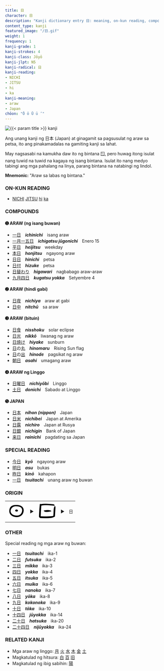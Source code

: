 ```yaml
---
title: 日
character: 日
description: "Kanji dictionary entry 日: meaning, on-kun reading, compounds, origin, related kanji"
content_type: kanji
featured_image: "/日.gif"
weight: 1
frequency: 1
kanji-grade: 1
kanji-strokes: 4
kanji-class: Jōyō
kanji-jlpt: N5
kanji-radical: 日
kanji-reading:
- NICHI
- JITSU
- hi
- ka
kanji-meaning:
- araw
- Japan
chōon: "Ō ō Ū ū ’"
---
```

[//]: # (Don't edit the line below.)
<img class="kanji" alt="{{< param title >}} kanji" src="{{< param title >}}.gif">

Ang unang kanji ng 日本 (Japan) at ginagamit sa pagsusulat ng araw sa petsa, ito ang pinakamadalas na gamiting kanji sa lahat.

May nagsasabi na kamukha daw ito ng bintana 🪟, pero huwag itong isulat nang tuwid na tuwid na kagaya ng isang bintana. Isulat ito nang medyo tabingi ang mga pahalang na linya, parang bintana na natabingi ng lindol.

**Mnemonic:** "Araw sa labas ng bintana."

### ON-KUN READING

[//]: # (Don't edit the line below. ON-KUN READING code is automatically generated.)
- [NICHI](../../kanji-reading/nichi) [JITSU](../../kanji-reading/jitsu) [hi](../../kanji-reading/hi) [ka](../../kanji-reading/ka)

### COMPOUNDS

#### ➊ **ARAW** (ng isang buwan)
  - [一](../一)[日](../日)　***ichinichi***　isang araw
  - [一](../一)[月](../月)[一](../一)[五](../五)[日](../日)　***ichigatsu jūgonichi***　Enero 15
  - [平](../平)[日](../日)　***heijitsu***　weekday
  - [本](../本)[日](../日)　***honjitsu***　ngayong araw 
  - [日](../日)[日](../日)　***hinichi***　petsa
  - [日](../日)[付](../付)　***hizuke***　petsa
  - [日](../日)[替わり](../替)　***higawari***　nagbabago araw-araw
  - [九](../九)[月](../月)[四](../四)[日](../日)　***kugatsu yokka***　Setyembre 4

#### ➋ **ARAW** (hindi gabi)
  - [日](../日)[夜](../夜)　***nichiya***　araw at gabi
  - [日](../日)[中](../中)　***nitchū***　sa araw
  
#### ➌ **ARAW** (bituin)
  - [日](../日)[食](../食)　***nisshoku***　solar eclipse
  - [日](../日)[光](../光)　***nikkō***　liwanag ng araw
  - [日](../日)[焼け](../焼)　***hiyake***　sunburn
  - [日](../日)の[丸](../丸)　***hinomaru***　Rising Sun flag
  - [日](../日)の[出](../出)　***hinode***　pagsikat ng araw
  - [朝](../朝)[日](../日)　***asahi***　umagang araw

#### ➍ **ARAW** ng Linggo
  - [日](../日)[曜](../曜)[日](../日)　***nichiyōbi***　Linggo
  - [土](../土)[日](../日)　***donichi***　Sabado at Linggo

#### ➎ **JAPAN**
  - [日](../日)[本](../本)　***nihon (nippon)***　Japan
  - [日](../日)[米](../米)　***nichibei***　Japan at Amerika
  - [日](../日)[露](../露)　***nichiro***　Japan at Rusya
  - [日](../日)[銀](../銀)　***nichigin***　Bank of Japan
  - [来](../来)[日](../日)　***rainichi***　pagdating sa Japan

### SPECIAL READING
  - [今](../今)[日](../日)　***kyō***　ngayong araw
  - [明](../明)[日](../日)　***asu***　bukas
  - [昨](../昨)[日](../日)　***kinō***　kahapon
  - [一](../一)[日](../日)　***tsuitachi***　unang araw ng buwan

### ORIGIN

<table class="kanji-table"><tr><td>
<img src="60px-日-bronze.svg.png">
</td><td>▶</td><td>
<img src="60px-日-oracle.svg.png">
</td><td>▶</td>
<td class="kanji-origin">日</td>
</tr></table>
  
### OTHER

Special reading ng mga araw ng buwan:
  - [一](../一)[日](../日)　***tsuitachi***　ika-1
  - [二](../二)[日](../日)　***futsuka***　ika-2
  - [三](../三)[日](../日)　***mikka***　ika-3
  - [四](../四)[日](../日)　***yokka***　ika-4
  - [五](../五)[日](../日)　***itsuka***　ika-5
  - [六](../六)[日](../日)　***muika***　ika-6
  - [七](../七)[日](../日)　***nanoka***　ika-7
  - [八](../八)[日](../日)　***yōka***　ika-8
  - [九](../九)[日](../日)　***kokonoka***　ika-9
  - [十](../十)[日](../日)　***tōka***　ika-10
  - [十](../十)[四](../四)[日](../日)　***jūyokka***　ika-14
  - [二](../二)[十](../十)[日](../日)　***hatsuka***　ika-20
  - [二](../二)[十](../十)[四](../四)[日](../日)　***nijūyokka***　ika-24

### RELATED KANJI

- Mga araw ng linggo: [月](../月) [火](../火) [水](../水) [木](../木) [金](../金) [土](../土)
- Magkatulad ng hitsura: [白](../白) [百](../百) [旧](../旧)
- Magkatulad ng ibig sabihin: [陽](../陽)
